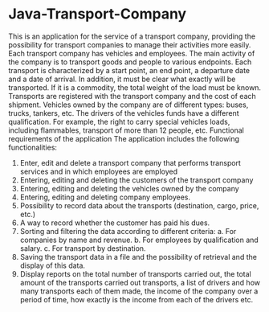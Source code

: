 # Java-Transport-Company
This is an application for the service of a transport company, providing the possibility for transport companies to
manage their activities more easily. Each transport company has vehicles and employees. The main activity of the company is to transport goods and people to various
endpoints. Each transport is characterized by a start point, an end point, a departure date and a date
of arrival. In addition, it must be clear what exactly will be transported. If it is a commodity,
the total weight of the load must be known. Transports are registered with the transport company
and the cost of each shipment. Vehicles owned by
the company are of different types: buses, trucks, tankers, etc. The drivers of the vehicles
funds have a different qualification. For example, the right to carry special vehicles
loads, including flammables, transport of more than 12 people, etc.
Functional requirements of the application
The application includes the following functionalities:
1. Enter, edit and delete a transport company that performs
transport services and in which employees are employed
2. Entering, editing and deleting the customers of the transport company
3. Entering, editing and deleting the vehicles owned by
the company
4. Entering, editing and deleting company employees.
5. Possibility to record data about the transports (destination, cargo, price, etc.)
6. A way to record whether the customer has paid his dues.
7. Sorting and filtering the data according to different criteria:
a. For companies by name and revenue.
b. For employees by qualification and salary.
c. For transport by destination.
8. Saving the transport data in a file and the possibility of retrieval and
the display of this data.
9. Display reports on the total number of transports carried out, the total amount of the transports carried out
transports, a list of drivers and how many transports each of them made, the income of
the company over a period of time, how exactly is the income from each of
the drivers etc.
